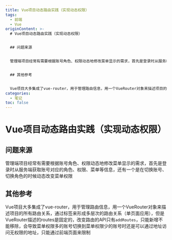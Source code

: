 ```yaml
---
title: Vue项目动态路由实践（实现动态权限）
tags:
  - 前端
  - Vue
originContent: >-
  # Vue项目动态路由实践（实现动态权限）


  ## 问题来源


  管理端项目经常有需要根据账号角色、权限动态地修改菜单显示的需求，首先是登录时从服务端获取账号对应的角色、权限、菜单等信息，还有一个是在切换账号、切换角色的时候动态改变菜单权限


  ## 其他参考


  Vue项目大多集成了vue-router，用于管理路由信息，用一个VueRouter对象来描述项目的所有路由关系，通过<router-view>标签来形成多层次的路由关系（单页面应用），但是VueRouter描述的routes是固定的，改变路由的API只有`addRoutes`，只能新增不能移除，会导致菜单权限多的账号切换到菜单权限少的账号时还是可以通过地址访问无权限的地址
categories:
  - 笔记
toc: false
---
```


# Vue项目动态路由实践（实现动态权限）

## 问题来源

管理端项目经常有需要根据账号角色、权限动态地修改菜单显示的需求，首先是登录时从服务端获取账号对应的角色、权限、菜单等信息，还有一个是在切换账号、切换角色的时候动态改变菜单权限

## 其他参考

Vue项目大多集成了vue-router，用于管理路由信息，用一个VueRouter对象来描述项目的所有路由关系，通过<router-view>标签来形成多层次的路由关系（单页面应用），但是VueRouter描述的routes是固定的，改变路由的API只有`addRoutes`，只能新增不能移除，会导致菜单权限多的账号切换到菜单权限少的账号时还是可以通过地址访问无权限的地址，只能通过前端页面来限制